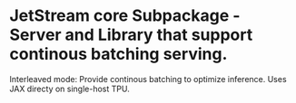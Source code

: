 # JetStream core Subpackage - Server and Library that support continous batching serving.

Interleaved mode: Provide continous batching to optimize inference. Uses JAX directy on single-host TPU.